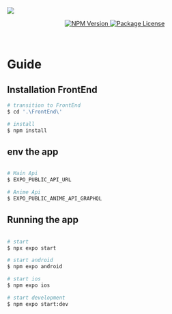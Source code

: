 <img src='https://i.imgur.com/Ezn88g8.png' />

<p align="center" >
  <a href="https://www.npmjs.com/~nestjscore" target="_blank">
  <img src="https://img.shields.io/npm/v/@nestjs/core.svg" alt="NPM Version" />
  </a>
  <a href="https://www.npmjs.com/~nestjscore" target="_blank">
  <img src="https://img.shields.io/npm/l/@nestjs/core.svg" alt="Package License" />
  </a>
</p>

<br/> 

# Guide
## Installation FrontEnd

```bash
# transition to FrontEnd
$ cd '.\FrontEnd\'

# install
$ npm install
```
## env the app

```bash

# Main Api  
$ EXPO_PUBLIC_API_URL

# Anime Api
$ EXPO_PUBLIC_ANIME_API_GRAPHQL

```

## Running the app

```bash

# start  
$ npx expo start

# start android
$ npm expo android

# start ios
$ npm expo ios

# start development
$ npm expo start:dev
```
